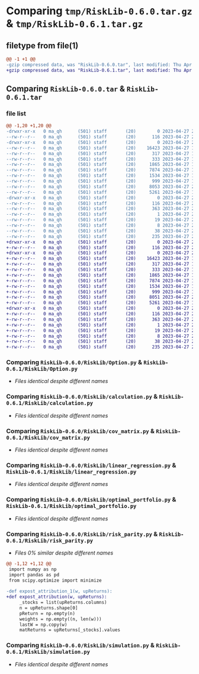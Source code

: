 # Comparing `tmp/RiskLib-0.6.0.tar.gz` & `tmp/RiskLib-0.6.1.tar.gz`

## filetype from file(1)

```diff
@@ -1 +1 @@
-gzip compressed data, was "RiskLib-0.6.0.tar", last modified: Thu Apr 27 20:23:14 2023, max compression
+gzip compressed data, was "RiskLib-0.6.1.tar", last modified: Thu Apr 27 20:25:47 2023, max compression
```

## Comparing `RiskLib-0.6.0.tar` & `RiskLib-0.6.1.tar`

### file list

```diff
@@ -1,20 +1,20 @@
-drwxr-xr-x   0 ma_qh      (501) staff       (20)        0 2023-04-27 20:23:14.902953 RiskLib-0.6.0/
--rw-r--r--   0 ma_qh      (501) staff       (20)      116 2023-04-27 20:23:14.902763 RiskLib-0.6.0/PKG-INFO
-drwxr-xr-x   0 ma_qh      (501) staff       (20)        0 2023-04-27 20:23:14.901471 RiskLib-0.6.0/RiskLib/
--rw-r--r--   0 ma_qh      (501) staff       (20)    16423 2023-04-27 19:06:43.000000 RiskLib-0.6.0/RiskLib/Option.py
--rw-r--r--   0 ma_qh      (501) staff       (20)      317 2023-04-27 18:51:46.000000 RiskLib-0.6.0/RiskLib/VaR.py
--rw-r--r--   0 ma_qh      (501) staff       (20)      333 2023-04-27 19:29:52.000000 RiskLib-0.6.0/RiskLib/__init__.py
--rw-r--r--   0 ma_qh      (501) staff       (20)     1865 2023-04-27 19:26:45.000000 RiskLib-0.6.0/RiskLib/calculation.py
--rw-r--r--   0 ma_qh      (501) staff       (20)     7874 2023-04-27 18:39:32.000000 RiskLib-0.6.0/RiskLib/cov_matrix.py
--rw-r--r--   0 ma_qh      (501) staff       (20)     1534 2023-04-27 18:42:16.000000 RiskLib-0.6.0/RiskLib/linear_regression.py
--rw-r--r--   0 ma_qh      (501) staff       (20)      999 2023-04-27 19:11:39.000000 RiskLib-0.6.0/RiskLib/optimal_portfolio.py
--rw-r--r--   0 ma_qh      (501) staff       (20)     8053 2023-04-27 20:22:43.000000 RiskLib-0.6.0/RiskLib/risk_parity.py
--rw-r--r--   0 ma_qh      (501) staff       (20)     5261 2023-04-27 19:31:14.000000 RiskLib-0.6.0/RiskLib/simulation.py
-drwxr-xr-x   0 ma_qh      (501) staff       (20)        0 2023-04-27 20:23:14.902544 RiskLib-0.6.0/RiskLib.egg-info/
--rw-r--r--   0 ma_qh      (501) staff       (20)      116 2023-04-27 20:23:14.000000 RiskLib-0.6.0/RiskLib.egg-info/PKG-INFO
--rw-r--r--   0 ma_qh      (501) staff       (20)      363 2023-04-27 20:23:14.000000 RiskLib-0.6.0/RiskLib.egg-info/SOURCES.txt
--rw-r--r--   0 ma_qh      (501) staff       (20)        1 2023-04-27 20:23:14.000000 RiskLib-0.6.0/RiskLib.egg-info/dependency_links.txt
--rw-r--r--   0 ma_qh      (501) staff       (20)       19 2023-04-27 20:23:14.000000 RiskLib-0.6.0/RiskLib.egg-info/requires.txt
--rw-r--r--   0 ma_qh      (501) staff       (20)        8 2023-04-27 20:23:14.000000 RiskLib-0.6.0/RiskLib.egg-info/top_level.txt
--rw-r--r--   0 ma_qh      (501) staff       (20)       38 2023-04-27 20:23:14.903005 RiskLib-0.6.0/setup.cfg
--rw-r--r--   0 ma_qh      (501) staff       (20)      235 2023-04-27 20:22:49.000000 RiskLib-0.6.0/setup.py
+drwxr-xr-x   0 ma_qh      (501) staff       (20)        0 2023-04-27 20:25:47.200350 RiskLib-0.6.1/
+-rw-r--r--   0 ma_qh      (501) staff       (20)      116 2023-04-27 20:25:47.200146 RiskLib-0.6.1/PKG-INFO
+drwxr-xr-x   0 ma_qh      (501) staff       (20)        0 2023-04-27 20:25:47.199076 RiskLib-0.6.1/RiskLib/
+-rw-r--r--   0 ma_qh      (501) staff       (20)    16423 2023-04-27 19:06:43.000000 RiskLib-0.6.1/RiskLib/Option.py
+-rw-r--r--   0 ma_qh      (501) staff       (20)      317 2023-04-27 18:51:46.000000 RiskLib-0.6.1/RiskLib/VaR.py
+-rw-r--r--   0 ma_qh      (501) staff       (20)      333 2023-04-27 19:29:52.000000 RiskLib-0.6.1/RiskLib/__init__.py
+-rw-r--r--   0 ma_qh      (501) staff       (20)     1865 2023-04-27 19:26:45.000000 RiskLib-0.6.1/RiskLib/calculation.py
+-rw-r--r--   0 ma_qh      (501) staff       (20)     7874 2023-04-27 18:39:32.000000 RiskLib-0.6.1/RiskLib/cov_matrix.py
+-rw-r--r--   0 ma_qh      (501) staff       (20)     1534 2023-04-27 18:42:16.000000 RiskLib-0.6.1/RiskLib/linear_regression.py
+-rw-r--r--   0 ma_qh      (501) staff       (20)      999 2023-04-27 19:11:39.000000 RiskLib-0.6.1/RiskLib/optimal_portfolio.py
+-rw-r--r--   0 ma_qh      (501) staff       (20)     8051 2023-04-27 20:25:16.000000 RiskLib-0.6.1/RiskLib/risk_parity.py
+-rw-r--r--   0 ma_qh      (501) staff       (20)     5261 2023-04-27 19:31:14.000000 RiskLib-0.6.1/RiskLib/simulation.py
+drwxr-xr-x   0 ma_qh      (501) staff       (20)        0 2023-04-27 20:25:47.199875 RiskLib-0.6.1/RiskLib.egg-info/
+-rw-r--r--   0 ma_qh      (501) staff       (20)      116 2023-04-27 20:25:47.000000 RiskLib-0.6.1/RiskLib.egg-info/PKG-INFO
+-rw-r--r--   0 ma_qh      (501) staff       (20)      363 2023-04-27 20:25:47.000000 RiskLib-0.6.1/RiskLib.egg-info/SOURCES.txt
+-rw-r--r--   0 ma_qh      (501) staff       (20)        1 2023-04-27 20:25:47.000000 RiskLib-0.6.1/RiskLib.egg-info/dependency_links.txt
+-rw-r--r--   0 ma_qh      (501) staff       (20)       19 2023-04-27 20:25:47.000000 RiskLib-0.6.1/RiskLib.egg-info/requires.txt
+-rw-r--r--   0 ma_qh      (501) staff       (20)        8 2023-04-27 20:25:47.000000 RiskLib-0.6.1/RiskLib.egg-info/top_level.txt
+-rw-r--r--   0 ma_qh      (501) staff       (20)       38 2023-04-27 20:25:47.200408 RiskLib-0.6.1/setup.cfg
+-rw-r--r--   0 ma_qh      (501) staff       (20)      235 2023-04-27 20:25:27.000000 RiskLib-0.6.1/setup.py
```

### Comparing `RiskLib-0.6.0/RiskLib/Option.py` & `RiskLib-0.6.1/RiskLib/Option.py`

 * *Files identical despite different names*

### Comparing `RiskLib-0.6.0/RiskLib/calculation.py` & `RiskLib-0.6.1/RiskLib/calculation.py`

 * *Files identical despite different names*

### Comparing `RiskLib-0.6.0/RiskLib/cov_matrix.py` & `RiskLib-0.6.1/RiskLib/cov_matrix.py`

 * *Files identical despite different names*

### Comparing `RiskLib-0.6.0/RiskLib/linear_regression.py` & `RiskLib-0.6.1/RiskLib/linear_regression.py`

 * *Files identical despite different names*

### Comparing `RiskLib-0.6.0/RiskLib/optimal_portfolio.py` & `RiskLib-0.6.1/RiskLib/optimal_portfolio.py`

 * *Files identical despite different names*

### Comparing `RiskLib-0.6.0/RiskLib/risk_parity.py` & `RiskLib-0.6.1/RiskLib/risk_parity.py`

 * *Files 0% similar despite different names*

```diff
@@ -1,12 +1,12 @@
 import numpy as np
 import pandas as pd
 from scipy.optimize import minimize
 
-def expost_attribution_1(w, upReturns):
+def expost_attribution(w, upReturns):
     _stocks = list(upReturns.columns)
     n = upReturns.shape[0]
     pReturn = np.empty(n)
     weights = np.empty((n, len(w)))
     lastW = np.copy(w)
     matReturns = upReturns[_stocks].values
```

### Comparing `RiskLib-0.6.0/RiskLib/simulation.py` & `RiskLib-0.6.1/RiskLib/simulation.py`

 * *Files identical despite different names*

